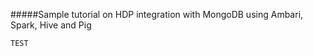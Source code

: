 #####Sample tutorial on HDP integration with MongoDB using Ambari, Spark, Hive and Pig

```
TEST
```

